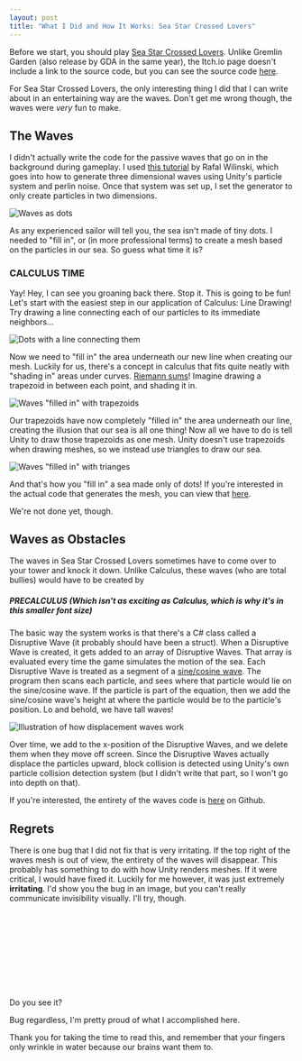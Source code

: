 ```yaml
---
layout: post
title: "What I Did and How It Works: Sea Star Crossed Lovers"
---
```


Before we start, you should play [Sea Star Crossed Lovers](https://seagda.itch.io/sscl). Unlike Gremlin Garden (also release by GDA in the same year), the Itch.io page doesn't
include a link to the source code, but you can see the source code [here](https://github.com/GDACollab/SeaStarCrossedLovers).

For Sea Star Crossed Lovers, the only interesting thing I did that I can write about in an entertaining way are the waves. Don't get me wrong though, the waves were *very* fun to make.

## The Waves

I didn't actually write the code for the passive waves that go on in the background during gameplay. I used [this tutorial](https://rafalwilinski.medium.com/tutorial-particle-sea-in-unity3d-70ff1350fa9e) by Rafal Wilinski, which goes into how to generate three dimensional waves using Unity's particle system and perlin noise. Once that system was set up, I set the generator to only create particles in two dimensions.

![Waves as dots](/assets/images/sscl/wavedots.png)

As any experienced sailor will tell you, the sea isn't made of tiny dots. I needed to "fill in", or (in more professional terms) to create a mesh based on the particles in our sea. So guess what time it is? 

### CALCULUS TIME

Yay! Hey, I can see you groaning back there. Stop it. This is going to be fun! Let's start with the easiest step in our application of Calculus: Line Drawing! Try drawing a line connecting each of our particles to its immediate neighbors... 

![Dots with a line connecting them](/assets/images/sscl/wavevisualization.png)

Now we need to "fill in" the area underneath our new line when creating our mesh. Luckily for us, there's a concept in calculus that fits quite neatly with "shading in" areas under curves. [Riemann sums](https://en.wikipedia.org/wiki/Riemann_sum)! Imagine drawing a trapezoid in between each point, and shading it in.

![Waves "filled in" with trapezoids](/assets/images/sscl/wavetrapezoids.png)

Our trapezoids have now completely "filled in" the area underneath our line, creating the illusion that our sea is all one thing! Now all we have to do is tell Unity to draw those trapezoids as one mesh. Unity doesn't use trapezoids when drawing meshes, so we instead use triangles to draw our sea.

![Waves "filled in" with trianges](/assets/images/sscl/wavetriangles.png)

 And that's how you "fill in" a sea made only of dots! If you're interested in the actual code that generates the mesh, you can view that [here](https://github.com/GDACollab/SeaStarCrossedLovers/blob/5ff95accde1a4d569a0b5c9efb9496f927d42ad8/Sea%20Star%20Crossed%20Lovers/Assets/Scripts/Tower%20Obstacles/Waves/Waves.cs#L173).

 We're not done yet, though.

## Waves as Obstacles
The waves in Sea Star Crossed Lovers sometimes have to come over to your tower and knock it down. Unlike Calculus, these waves (who are total bullies) would have to be created by

##### PRECALCULUS (Which isn't as exciting as Calculus, which is why it's in this smaller font size)

The basic way the system works is that there's a C# class called a Disruptive Wave (it probably should have been a struct). When a Disruptive Wave is created, it gets added to an array of Disruptive Waves. That array is evaluated every time the game simulates the motion of the sea. Each Disruptive Wave is treated as a segment of a [sine/cosine wave](https://www.desmos.com/calculator/jgudrypofv). The program then scans each particle, and sees where that particle would lie on the sine/cosine wave. If the particle is part of the equation, then we add the sine/cosine wave's height at where the particle would be to the particle's position. Lo and behold, we have tall waves!

![Illustration of how displacement waves work](/assets/images/sscl/wavedisplacement.png)

Over time, we add to the x-position of the Disruptive Waves, and we delete them when they move off screen. Since the Disruptive Waves actually displace the particles upward, block collision is detected using Unity's own particle collision detection system (but I didn't write that part, so I won't go into depth on that).

If you're interested, the entirety of the waves code is [here](https://github.com/GDACollab/SeaStarCrossedLovers/blob/5ff95accde1a4d569a0b5c9efb9496f927d42ad8/Sea%20Star%20Crossed%20Lovers/Assets/Scripts/Tower%20Obstacles/Waves/Waves.cs) on Github.

## Regrets

There is one bug that I did not fix that is very irritating. If the top right of the waves mesh is out of view, the entirety of the waves will disappear. This probably has something to do with how Unity renders meshes. If it were critical, I would have fixed it. Luckily for me however, it was just extremely **irritating**. I'd show you the bug in an image, but you can't really communicate invisibility visually. I'll try, though.

<p style="height: 10em;"></p>

Do you see it?

Bug regardless, I'm pretty proud of what I accomplished here.

Thank you for taking the time to read this, and remember that your fingers only wrinkle in water because our brains want them to.